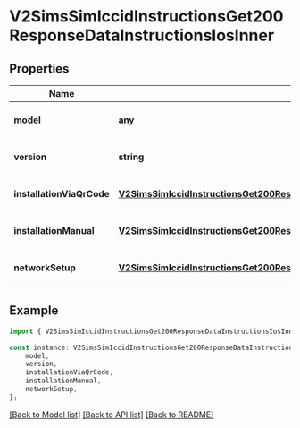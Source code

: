 # V2SimsSimIccidInstructionsGet200ResponseDataInstructionsIosInner


## Properties

Name | Type | Description | Notes
------------ | ------------- | ------------- | -------------
**model** | **any** |  | [optional] [default to undefined]
**version** | **string** |  | [optional] [default to undefined]
**installationViaQrCode** | [**V2SimsSimIccidInstructionsGet200ResponseDataInstructionsIosInnerInstallationViaQrCode**](V2SimsSimIccidInstructionsGet200ResponseDataInstructionsIosInnerInstallationViaQrCode.md) |  | [optional] [default to undefined]
**installationManual** | [**V2SimsSimIccidInstructionsGet200ResponseDataInstructionsIosInnerInstallationManual**](V2SimsSimIccidInstructionsGet200ResponseDataInstructionsIosInnerInstallationManual.md) |  | [optional] [default to undefined]
**networkSetup** | [**V2SimsSimIccidInstructionsGet200ResponseDataInstructionsIosInnerNetworkSetup**](V2SimsSimIccidInstructionsGet200ResponseDataInstructionsIosInnerNetworkSetup.md) |  | [optional] [default to undefined]

## Example

```typescript
import { V2SimsSimIccidInstructionsGet200ResponseDataInstructionsIosInner } from '@hiilo/airalo';

const instance: V2SimsSimIccidInstructionsGet200ResponseDataInstructionsIosInner = {
    model,
    version,
    installationViaQrCode,
    installationManual,
    networkSetup,
};
```

[[Back to Model list]](../README.md#documentation-for-models) [[Back to API list]](../README.md#documentation-for-api-endpoints) [[Back to README]](../README.md)
